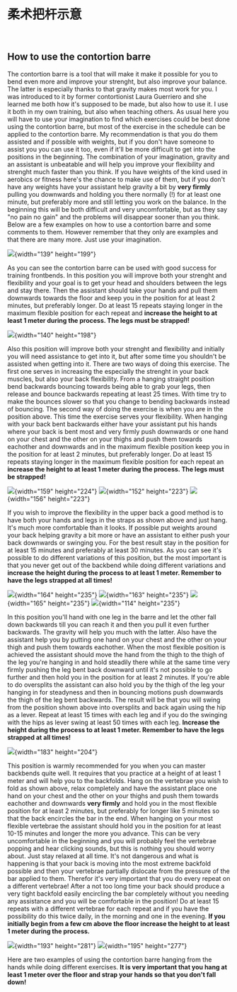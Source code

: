 # 柔术把杆示意
 

<!-- ![](/images/contortion_barre1.JPG){width="787" height="548"}

![](/images/contortion_barre2.JPG){width="793" height="1150"} -->

## How to use the contortion barre

The contortion barre is a tool that will make it make it possible for
you to bend even more and improve your strenght, but also improve your
balance. The latter is especially thanks to that gravity makes most work
for you. I was introduced to it by former contortionist Laura Guerriero
and she learned me both how it's supposed to be made, but also how to
use it. I use it both in my own training, but also when teaching others.
As usual here you will have to use your imagination to find which
exercises could be best done using the contortion barre, but most of the
exercise in the schedule can be applied to the contortion barre. My
recommendation is that you do them assisted and if possible with
weights, but if you don't have someone to assist you you can use it
too, even if it'll be more difficult to get into the positions in the
beginning. The combination of your imagination, gravity and an assistant
is unbeatable and will help you improve your flexibility and strenght
much faster than you think. If you have weights of the kind used in
aerobics or fitness here's the chance to make use of them, but if you
don't have any weights have your assistant help gravity a bit by **very
firmly** pulling you downwards and holding you there normally (!) for at
least one minute, but preferably more and still letting you work on the
balance. In the beginning this will be both difficult and very
uncomfortable, but as they say "no pain no gain" and the problems will
disappear sooner than you think. Below are a few examples on how to use
a contortion barre and some comments to them. However remember that they
only are examples and that there are many more. Just use your
imagination.

![](/images/imogene_winchester2.JPG){width="139" height="199"}

As you can see the contortion barre can be used with good success for
training frontbends. In this position you will improve both your
strenght and flexibility and your goal is to get your head and shoulders
between the legs and stay there. Then the assistant should take your
hands and pull them downwards towards the floor and keep you in the
position for at least 2 minutes, but preferably longer. Do at least 15
repeats staying longer in the maximum flexible position for each repeat
and <strong>increase the height to at least 1 meter during the process. <span class="underline">The legs must be strapped!</span></strong>

![](/images/imogene_winchester1.JPG){width="140" height="198"}

Also this position will improve both your strenght and flexibility and
initially you will need assistance to get into it, but after some time
you shouldn't be assisted when getting into it. There are two ways of
doing this exercise. The first one serves in increasing the especially
the strenght in your back muscles, but also your back flexibility. From
a hanging straight position bend backwards bouncing towards being able
to grab your legs, then release and bounce backwards repeating at least
25 times. With time try to make the bounces slower so that you change to
bending backwards instead of bouncing. The second way of doing the
exercise is when you are in the position above. This time the exercise
serves your flexibility. When hanging with your back bent backwards
either have your assistant put his hands where your back is bent most
and very firmly push downwards or one hand on your chest and the other
on your thighs and push them towards eachother and downwards and in the
maximum flexible position keep you in the position for at least 2
minutes, but preferably longer. Do at least 15 repeats staying longer in
the maximum flexible position for each repeat an <strong>increase the height to at least 1 meter during the process. <span class="underline">The legs must be strapped!</span></strong>

<div class="img-group">

![](/images/laura_guerriero4.JPG){width="159" height="224"}
![](/images/laura_guerriero6.JPG){width="152" height="223"}
![](/images/laura_guerriero5.JPG){width="156" height="223"}

</div>

If you wish to improve the flexibility in the upper back a good method
is to have both your hands and legs in the straps as shown above and
just hang. It's much more comfortable than it looks. If possible put
weights around your back helping gravity a bit more or have an assistant
to either push your back downwards or swinging you. For the best result
stay in the position for at least 15 minutes and preferably at least 30
minutes. As you can see it's possible to do different variations of
this position, but the most important is that you never get out of the
backbend while doing different variations and <strong>increase the height during the process to at least 1 meter. <span class="underline">Remember to have the legs strapped at all times!</span></strong>

<div class="img-group">

![](/images/laura_guerriero3.JPG){width="164" height="235"}
![](/images/laura_guerriero7.JPG){width="163" height="235"}
![](/images/laura_guerriero8.JPG){width="165" height="235"}
![](/images/imogene_winchester_4.jpg){width="114" height="235"}

</div>

In this position you'll hand with one leg in the barre and let the
other fall down backwards till you can reach it and then you pull it
even further backwards. The gravity will help you much with the latter.
Also have the assistant help you by putting one hand on your chest and
the other on your thigh and push them towards eachother. When the most
flexible position is achieved the assistant should move the hand from
the thigh to the thigh of the leg you're hanging in and hold steadily
there while at the same time very firmly pushing the leg bent back
downward until it's not possible to go further and then hold you in the
position for at least 2 minutes. If you're able to do oversplits the
assistant can also hold you by the thigh of the leg your hanging in for
steadyness and then in bouncing motions push downwards the thigh of the
leg bent backwards. The result will be that you will swing from the
position shown above into oversplits and back again using the hip as a
lever. Repeat at least 15 times with each leg and if you do the swinging
with the hips as lever swing at least 50 times with each leg. <strong>Increase the height during the process to at least 1 meter.  <span class="underline">Remember to have the legs strapped at all times!</span></strong>

![](/images/imogene_winchester_3.jpg){width="183" height="204"}

This position is warmly recommended for you when you can master
backbends quite well. It requires that you practice at a height of at
least 1 meter and will help you to the backfolds. Hang on the vertebrae
you wish to fold as shown above, relax completely and have the assistant
place one hand on your chest and the other on your thighs and push them
towards eachother and downwards **very firmly** and hold you in the most
flexible position for at least 2 minutes, but preferably for longer like
5 minutes so that the back encircles the bar in the end. When hanging on
your most flexible vertebrae the assistant should hold you in the
position for at least 10-15 minutes and longer the more you advance.
This can be very uncomfortable in the beginning and you will probably
feel the vertebrae popping and hear clicking sounds, but this is nothing
you should worry about. Just stay relaxed at all time. It's not
dangerous and what is happening is that your back is moving into the
most extreme backfold possible and then your vertebrae partially
dislocate from the pressure of the bar applied to them. Therefor it's
very important that you do every repeat on a different vertebrae! After
a not too long time your back should produce a very tight backfold
easily encircling the bar completely without you needing any assistance
and you will be comfortable in the position! Do at least 15 repeats with
a different vertebrae for each repeat and if you have the possibility do
this twice daily, in the morning and one in the evening. **If you initially begin from a few cm above the floor increase the height to at least 1 meter during the process.**

<div class="img-group">

![](/images/laura_guerriero1.JPG){width="193" height="281"}
![](/images/laura_guerriero2.JPG){width="195" height="277"}

</div>

Here are two examples of using the contortion barre hanging from the
hands while doing different exercises. <strong>It is <span class="underline">very important</span> that you hang at least 1 meter over the floor and strap your hands so that you don't fall down!</strong>
